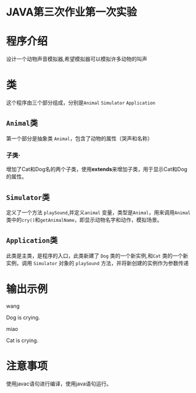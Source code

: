 # JAVA第三次作业第一次实验

# 程序介绍
设计一个动物声音模拟器,希望模拟器可以模拟许多动物的叫声

# 类
这个程序由三个部分组成，分别是`Animal` `Simulator` `Application`
## `Animal`类
第一个部分是抽象类 `Animal`，包含了动物的属性（哭声和名称）
### 子类·
增加了Cat和Dog名的两个子类，使用**extends**来增加子类，用于显示Cat和Dog的属性。
## `Simulator`类
定义了一个方法 `playSound`,并定义`animal` 变量，类型是`Animal`，用来调用`Animal`类中的`cry()`和`getAnimalName`，即显示动物名字和动作，模拟场景。
## `Application`类
此类是主类，是程序的入口，此类新建了 `Dog` 类的一个新实例,和`Cat` 类的一个新实例，调用 `Simulator` 对象的 `playSound` 方法，并将新创建的实例作为参数传递
# 输出示例
wang

Dog is crying.

miao

Cat is crying.
# 注意事项
使用javac语句进行编译，使用java语句运行。
